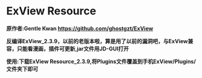 # ExView Resource

<b>原作者:Gentle Kwan https://github.com/ghostgzt/ExView</b>

<b>反编译ExView_2.3.9，以前的老版本啦，算是用了以前的漏洞吧，与ExView兼容，只能看漫画，插件可更新,jar文件用JD-GUI打开</b>

<b>使用:下载ExView Resource_2.3.9,将Plugins文件覆盖到手机ExView/Plugins/文件夹下即可</b>